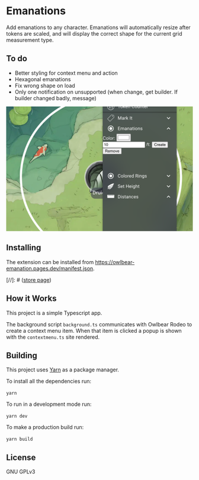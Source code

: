 # Emanations

Add emanations to any character. Emanations will automatically resize after tokens are scaled, and will display the correct shape for the current grid measurement type.

## To do
- Better styling for context menu and action
- Hexagonal emanations
- Fix wrong shape on load
- Only one notification on unsupported (when change, get builder. If builder changed badly, message)

![Interface](./docs/header.jpg)

## Installing

The extension can be installed from https://owlbear-emanation.pages.dev/manifest.json.

[//]: # ([store page](https://extensions.owlbear.rodeo/owlbear-emanation))

## How it Works

This project is a simple Typescript app.

The background script `background.ts` communicates with Owlbear Rodeo to create a context menu item. When that item is clicked a popup is shown with the `contextmenu.ts` site rendered.

## Building

This project uses [Yarn](https://yarnpkg.com/) as a package manager.

To install all the dependencies run:

`yarn`

To run in a development mode run:

`yarn dev`

To make a production build run:

`yarn build`

## License

GNU GPLv3
